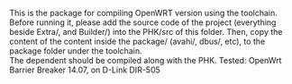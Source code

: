 This is the package for compiling OpenWRT version using the toolchain. Before running it, please add the source code of the project (everything beside Extra/, and Builder/) into the PHK/src of this folder. 
Then, copy the content of the content inside the package/ (avahi/, dbus/, etc), to the package folder under the toolchain.  
The dependent should be compiled along with the PHK. 
Tested: OpenWrt Barrier Breaker 14.07, on D-Link DIR-505
